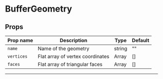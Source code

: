 # BufferGeometry

## Props

| Prop name | Description                      | Type   | Default     |
| --------- | -------------------------------- | ------ | ----------- |
|` name      `| Name of the geometry             | string | ""          |
|` vertices  `| Flat array of vertex coordinates | Array  | [] |
|` faces     `| Flat array of triangular faces   | Array  | [] |

---
